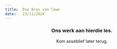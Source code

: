 ```yaml
---
title:  Die Bron van lewe
date:   23/11/2024
---
```


### <center>Ons werk aan hierdie les.</center>
<center>Kom asseblief later terug.</center>